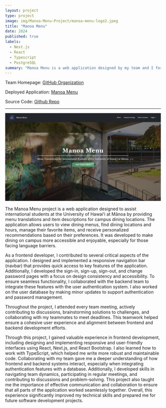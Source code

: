 ```yaml
---
layout: project
type: project
image: img/Manoa-Menu-Project/manoa-menu-logo2.jpeg
title: "Manoa Menu"
date: 2024
published: true
labels:
  - Next.js
  - React
  - Typescript
  - PostgreSQL
summary: "Manoa Menu is a web application designed by my team and I for our final project during ICS314: Software Engineering. The application is designed to provide translations of menu items and descriptions for different restaurants and food locations on campus for international students."
---
```

Team Homepage: [GitHub Organization](https://manoa-menu.github.io/)

Deployed Application: [Manoa Menu](https://manoa-menu.vercel.app)

Source Code: [Github Repo](https://github.com/manoa-menu/manoa-menu)

---
<img class="img-fluid" src="../img/Manoa-Menu-Project/manoa-menu-page.jpeg" width=1200px/>

The Manoa Menu project is a web application designed to assist international students at the University of Hawaiʻi at Mānoa by providing menu translations and item descriptions for campus dining locations. The application allows users to view dining menus, find dining locations and hours, manage their favorite items, and receive personalized recommendations based on their preferences. It was developed to make dining on campus more accessible and enjoyable, especially for those facing language barriers.

As a frontend developer, I contributed to several critical aspects of the application. I designed and implemented a responsive navigation bar (navbar) that provides quick access to key features of the application. Additionally, I developed the sign-in, sign-up, sign-out, and change password pages with a focus on design consistency and accessibility. To ensure seamless functionality, I collaborated with the backend team to integrate these features with the user authentication system. I also worked on the user database by making minor updates to support authentication and password management.

Throughout the project, I attended every team meeting, actively contributing to discussions, brainstorming solutions to challenges, and collaborating with my teammates to meet deadlines. This teamwork helped ensure a cohesive user experience and alignment between frontend and backend development efforts.  

Through this project, I gained valuable experience in frontend development, including designing and implementing responsive and user-friendly interfaces using React, Next.js, and React Bootstrap. I also learned how to work with TypeScript, which helped me write more robust and maintainable code. Collaborating with my team gave me a deeper understanding of how frontend and backend systems interact, especially when integrating authentication features with a database. Additionally, I developed skills in navigating team dynamics, participating in regular meetings, and contributing to discussions and problem-solving. This project also taught me the importance of effective communication and collaboration to ensure that all parts of the application worked seamlessly together. Overall, this experience significantly improved my technical skills and prepared me for future software development projects.
